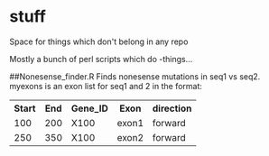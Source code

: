 # stuff
Space for things which don't belong in any repo

Mostly a bunch of perl scripts which do -things...

##Nonesense_finder.R
Finds nonesense mutations in seq1 vs seq2.<br>
myexons is an exon list for seq1 and 2 in the format: <br>
<table>
  <tr>
    <th>Start</th>
    <th>End</th>
    <th>Gene_ID</th>
    <th>Exon</th>
    <th>direction</th>
  </tr>
  <tr>
    <td>100</td>
    <td>200</td>
    <td>X100</td>
    <td>exon1</td>
    <td>forward</td>
  </tr>
  <tr>
    <td>250</td>
    <td>350</td>
    <td>X100</td>
    <td>exon2</td>
    <td>forward</td>
  </tr>  
</table>
